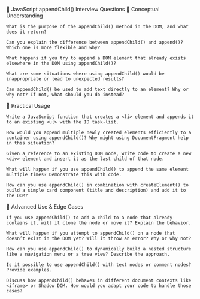 🔧 JavaScript appendChild() Interview Questions
📘 Conceptual Understanding

    What is the purpose of the appendChild() method in the DOM, and what does it return?

    Can you explain the difference between appendChild() and append()? Which one is more flexible and why?

    What happens if you try to append a DOM element that already exists elsewhere in the DOM using appendChild()?

    What are some situations where using appendChild() would be inappropriate or lead to unexpected results?

    Can appendChild() be used to add text directly to an element? Why or why not? If not, what should you do instead?

🔨 Practical Usage

    Write a JavaScript function that creates a <li> element and appends it to an existing <ul> with the ID task-list.

    How would you append multiple newly created elements efficiently to a container using appendChild()? Why might using DocumentFragment help in this situation?

    Given a reference to an existing DOM node, write code to create a new <div> element and insert it as the last child of that node.

    What will happen if you use appendChild() to append the same element multiple times? Demonstrate this with code.

    How can you use appendChild() in combination with createElement() to build a simple card component (title and description) and add it to the DOM?

🧠 Advanced Use & Edge Cases

    If you use appendChild() to add a child to a node that already contains it, will it clone the node or move it? Explain the behavior.

    What will happen if you attempt to appendChild() on a node that doesn’t exist in the DOM yet? Will it throw an error? Why or why not?

    How can you use appendChild() to dynamically build a nested structure like a navigation menu or a tree view? Describe the approach.

    Is it possible to use appendChild() with text nodes or comment nodes? Provide examples.

    Discuss how appendChild() behaves in different document contexts like <iframe> or Shadow DOM. How would you adapt your code to handle those cases?
